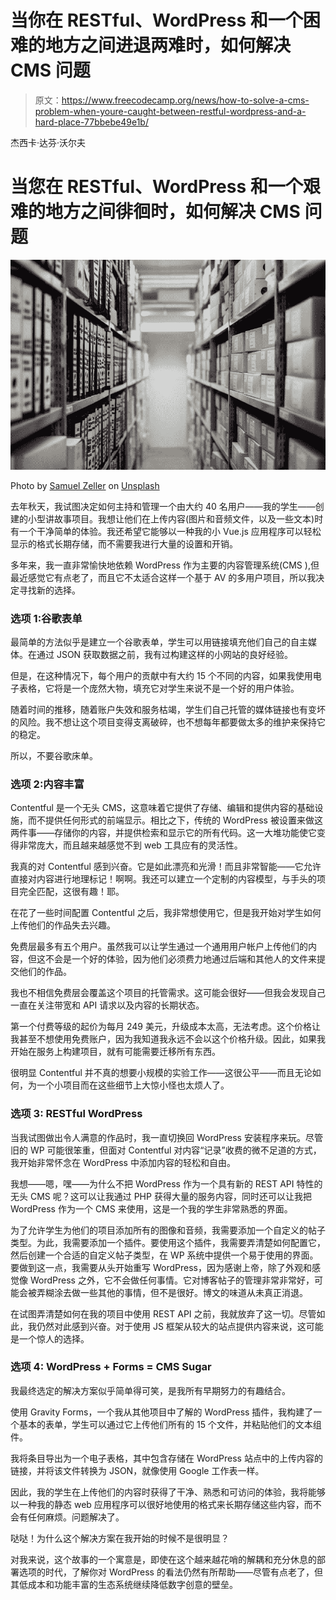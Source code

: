 # 当你在 RESTful、WordPress 和一个困难的地方之间进退两难时，如何解决 CMS 问题

> 原文：<https://www.freecodecamp.org/news/how-to-solve-a-cms-problem-when-youre-caught-between-restful-wordpress-and-a-hard-place-77bbebe49e1b/>

杰西卡·达芬·沃尔夫

# **当您在 RESTful、WordPress 和一个艰难的地方之间徘徊时，如何解决 CMS 问题**

![snRSXVoTteYVuIVBSjomz06gwuYnCQWqyuVH](img/9dfdaf3ce510f3776c9e0ee3aeea115f.png)

Photo by [Samuel Zeller](https://unsplash.com/photos/JuFcQxgCXwA?utm_source=unsplash&utm_medium=referral&utm_content=creditCopyText) on [Unsplash](https://unsplash.com/search/photos/filing-system?utm_source=unsplash&utm_medium=referral&utm_content=creditCopyText)

去年秋天，我试图决定如何主持和管理一个由大约 40 名用户——我的学生——创建的小型讲故事项目。我想让他们在上传内容(图片和音频文件，以及一些文本)时有一个干净简单的体验。我还希望它能够以一种我的小 Vue.js 应用程序可以轻松显示的格式长期存储，而不需要我进行大量的设置和开销。

多年来，我一直非常愉快地依赖 WordPress 作为主要的内容管理系统(CMS ),但最近感觉它有点老了，而且它不太适合这样一个基于 AV 的多用户项目，所以我决定寻找新的选择。

### **选项 1:谷歌表单**

最简单的方法似乎是建立一个谷歌表单，学生可以用链接填充他们自己的自主媒体。在通过 JSON 获取数据之前，我有过构建这样的小网站的良好经验。

但是，在这种情况下，每个用户的贡献中有大约 15 个不同的内容，如果我使用电子表格，它将是一个庞然大物，填充它对学生来说不是一个好的用户体验。

随着时间的推移，随着账户失效和服务枯竭，学生们自己托管的媒体链接也有变坏的风险。我不想让这个项目变得支离破碎，也不想每年都要做太多的维护来保持它的稳定。

所以，不要谷歌床单。

### **选项 2:内容丰富**

Contentful 是一个无头 CMS，这意味着它提供了存储、编辑和提供内容的基础设施，而不提供任何形式的前端显示。相比之下，传统的 WordPress 被设置来做这两件事——存储你的内容，并提供检索和显示它的所有代码。这一大堆功能使它变得非常庞大，而且越来越感觉不到 web 工具应有的灵活性。

我真的对 Contentful 感到兴奋。它是如此漂亮和光滑！而且非常智能——它允许直接对内容进行地理标记！啊啊。我还可以建立一个定制的内容模型，与手头的项目完全匹配，这很有趣！耶。

在花了一些时间配置 Contentful 之后，我非常想使用它，但是我开始对学生如何上传他们的作品失去兴趣。

免费层最多有五个用户。虽然我可以让学生通过一个通用用户帐户上传他们的内容，但这不会是一个好的体验，因为他们必须费力地通过后端和其他人的文件来提交他们的作品。

我也不相信免费层会覆盖这个项目的托管需求。这可能会很好——但我会发现自己一直在关注带宽和 API 请求以及内容的长期状态。

第一个付费等级的起价为每月 249 美元，升级成本太高，无法考虑。这个价格让我甚至不想使用免费账户，因为我知道我永远不会以这个价格升级。因此，如果我开始在服务上构建项目，就有可能需要迁移所有东西。

很明显 Contentful 并不真的想要小规模的实验工作——这很公平——而且无论如何，为一个小项目而在这些细节上大惊小怪也太烦人了。

### 选项 3: RESTful WordPress

当我试图做出令人满意的作品时，我一直切换回 WordPress 安装程序来玩。尽管旧的 WP 可能很笨重，但面对 Contentful 对内容“记录”收费的微不足道的方式，我开始非常怀念在 WordPress 中添加内容的轻松和自由。

我想——嗯，嘿——为什么不把 WordPress 作为一个具有新的 REST API 特性的无头 CMS 呢？这可以让我通过 PHP 获得大量的服务内容，同时还可以让我把 WordPress 作为一个 CMS 来使用，这是一个我的学生非常熟悉的界面。

为了允许学生为他们的项目添加所有的图像和音频，我需要添加一个自定义的帖子类型。为此，我需要添加一个插件。要使用这个插件，我需要弄清楚如何配置它，然后创建一个合适的自定义帖子类型，在 WP 系统中提供一个易于使用的界面。要做到这一点，我需要从头开始重写 WordPress，因为感谢上帝，除了外观和感觉像 WordPress 之外，它不会做任何事情。它对博客帖子的管理非常非常好，可能会被弄糊涂去做一些其他的事情，但不是很好。博文的味道从未真正消退。

在试图弄清楚如何在我的项目中使用 REST API 之前，我就放弃了这一切。尽管如此，我仍然对此感到兴奋。对于使用 JS 框架从较大的站点提供内容来说，这可能是一个惊人的选择。

### **选项 4: WordPress + Forms = CMS Sugar**

我最终选定的解决方案似乎简单得可笑，是我所有早期努力的有趣结合。

使用 Gravity Forms，一个我从其他项目中了解的 WordPress 插件，我构建了一个基本的表单，学生可以通过它上传他们所有的 15 个文件，并粘贴他们的文本组件。

我将条目导出为一个电子表格，其中包含存储在 WordPress 站点中的上传内容的链接，并将该文件转换为 JSON，就像使用 Google 工作表一样。

因此，我的学生在上传他们的内容时获得了干净、熟悉和可访问的体验，我将能够以一种我的静态 web 应用程序可以很好地使用的格式来长期存储这些内容，而不会有任何麻烦。问题解决了。

哒哒！为什么这个解决方案在我开始的时候不是很明显？

对我来说，这个故事的一个寓意是，即使在这个越来越花哨的解耦和充分休息的部署选项的时代，了解你对 WordPress 的看法仍然有所帮助——尽管有点老了，但其低成本和功能丰富的生态系统继续降低数字创意的壁垒。